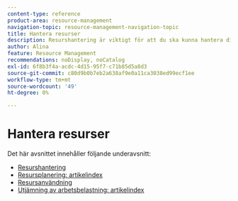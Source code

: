 ```yaml
---
content-type: reference
product-area: resource-management
navigation-topic: resource-management-navigation-topic
title: Hantera resurser
description: Resurshantering är viktigt för att du ska kunna hantera ditt arbete och göra prognoser om tillgänglighet. Läs mer om hur du planerar och schemalägger resurser för arbete i följande artiklar.
author: Alina
feature: Resource Management
recommendations: noDisplay, noCatalog
exl-id: 6f8b3f4a-acdc-4d15-95f7-c71b85d5a8d3
source-git-commit: c80d9b0b7eb2a638af9e0a11ca3038ed99ecf1ee
workflow-type: tm+mt
source-wordcount: '49'
ht-degree: 0%

---
```


# Hantera resurser

Det här avsnittet innehåller följande underavsnitt:

* [Resurshantering](../resource-mgmt/resource-mgmt-overview/resource-management-overview.md)
* [Resursplanering: artikelindex](../resource-mgmt/resource-planning/resource-planning-overview.md)
* [Resursanvändning](../resource-mgmt/resource-utilization/resource-utilization.md)
* [Utjämning av arbetsbelastning: artikelindex](../resource-mgmt/workload-balancer/workload-balancer.md)
